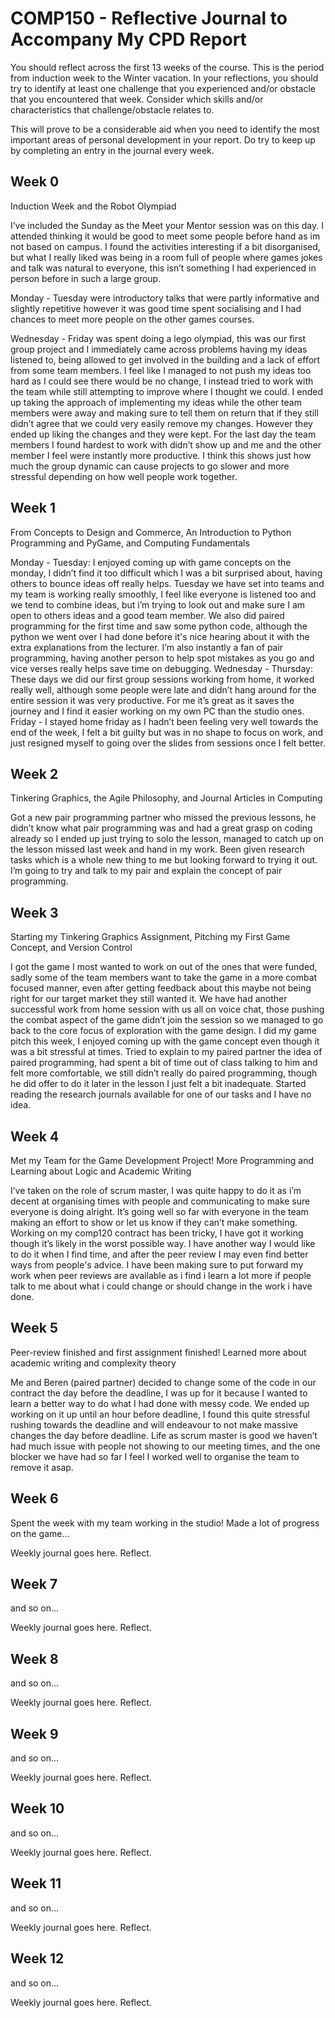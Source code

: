 # COMP150 - Reflective Journal to Accompany My CPD Report

You should reflect across the first 13 weeks of the course. This is the period from induction week to the Winter vacation. In your reflections, you should try to identify at least one challenge that you experienced and/or obstacle that you encountered that week. Consider which skills and/or characteristics that challenge/obstacle relates to. 

This will prove to be a considerable aid when you need to identify the most important areas of personal development in your report. Do try to keep up by completing an entry in the journal every week.

## Week 0

Induction Week and the Robot Olympiad

I’ve included the Sunday as the Meet your Mentor session was on this day. I attended thinking it would be good to meet some people before hand as im not based on campus.
I found the activities interesting if a bit disorganised, but what I really liked was being in a room full of people where games jokes and talk was natural to everyone, this isn’t something I had experienced in person before in such a large group.

Monday - Tuesday were introductory talks that were partly informative and slightly repetitive however it was good time spent socialising and I had chances to meet more people on the other games courses.

Wednesday - Friday was spent doing a lego olympiad, this was our first group project and I immediately came across problems having my ideas listened to, being allowed to get involved in the building and a lack of effort from some team members. I feel like I managed to not push my ideas too hard as I could see there would be no change, I instead tried to work with the team while still attempting to improve where I thought we could. I ended up taking the approach of implementing my ideas while the other team members were away and making sure to tell them on return that if they still didn’t agree that we could very easily remove my changes. However they ended up liking the changes and they were kept. For the last day the team members I found hardest to work with didn’t show up and me and the other member I feel were instantly more productive. I think this shows just how much the group dynamic can cause projects to go slower and more stressful depending on how well people work together.


## Week 1

From Concepts to Design and Commerce, An Introduction to Python Programming and PyGame, and Computing Fundamentals

Monday - Tuesday: I enjoyed coming up with game concepts on the monday, I didn’t find it too difficult which I was a bit surprised about, having others to bounce ideas off really helps.
Tuesday we have set into teams and my team is working really smoothly, I feel like everyone is listened too and we tend to combine ideas, but i’m trying to look out and make sure I am open to others ideas and a good team member. We also did paired programming for the first time and saw some python code, although the python we went over I had done before it's nice hearing about it with the extra explanations from the lecturer. I’m also instantly a fan of pair programming, having another person to help spot mistakes as you go and vice verses really helps save time on debugging.
Wednesday - Thursday: These days we did our first group sessions working from home, it worked really well, although some people were late and didn’t hang around for the entire session it was very productive. For me it’s great as it saves the journey and I find it easier working on my own PC than the studio ones.
Friday - I stayed home friday as I hadn’t been feeling very well towards the end of the week, I felt a bit guilty but was in no shape to focus on work, and just resigned myself to going over the slides from sessions once I felt better.


## Week 2

Tinkering Graphics, the Agile Philosophy, and Journal Articles in Computing

Got a new pair programming partner who missed the previous lessons, he didn’t know what pair programming was and had a great grasp on coding already so I ended up just trying to solo the lesson, managed to catch up on the lesson missed last week and hand in my work. Been given research tasks which is a whole new thing to me but looking forward to trying it out. I’m going to try and talk to my pair and explain the concept of pair programming.

## Week 3

Starting my Tinkering Graphics Assignment, Pitching my First Game Concept, and Version Control

I got the game I most wanted to work on out of the ones that were funded, sadly some of the team members want to take the game in a more combat focused manner, even after getting feedback about this maybe not being right for our target market they still wanted it. We have had another successful work from home session with us all on voice chat, those pushing the combat aspect of the game didn’t join the session so we managed to go back to the core focus of exploration with the game design. I did my game pitch this week, I enjoyed coming up with the game concept even though it was a bit stressful at times. Tried to explain to my paired partner the idea of paired programming, had spent a bit of time out of class talking to him and felt more comfortable, we still didn’t really do paired programming, though he did offer to do it later in the lesson I just felt a bit inadequate. Started reading the research journals available for one of our tasks and I have no idea.

## Week 4

Met my Team for the Game Development Project! More Programming and Learning about Logic and Academic Writing

I’ve taken on the role of scrum master, I was quite happy to do it as i’m decent at organising times with people and communicating to make sure everyone is doing alright. It’s going well so far with everyone in the team making an effort to show or let us know if they can’t make something. Working on my comp120 contract has been tricky, I have got it working though it’s likely in the worst possible way. I have another way I would like to do it when I find time, and after the peer review I may even find better ways from people's advice. I have been making sure to put forward my work when peer reviews are available as i find i learn a lot more if people talk to me about what i could change or should change in the work i have done.

## Week 5

Peer-review finished and first assignment finished! Learned more about academic writing and complexity theory

Me and Beren (paired partner) decided to change some of the code in our contract the day before the deadline, I was up for it because I wanted to learn a better way to do what I had done with messy code. We ended up working on it up until an hour before deadline, I found this quite stressful rushing towards the deadline and will endeavour to not make massive changes the day before deadline. Life as scrum master is good we haven’t had much issue with people not showing to our meeting times, and the one blocker we have had so far I feel I worked well to organise the team to remove it asap. 

## Week 6

Spent the week with my team working in the studio! Made a lot of progress on the game...

Weekly journal goes here. Reflect.

## Week 7

and so on...

Weekly journal goes here. Reflect.

## Week 8

and so on...

Weekly journal goes here. Reflect.

## Week 9

and so on...

Weekly journal goes here. Reflect.

## Week 10

and so on...

Weekly journal goes here. Reflect.

## Week 11

and so on...

Weekly journal goes here. Reflect.

## Week 12

and so on...

Weekly journal goes here. Reflect.

